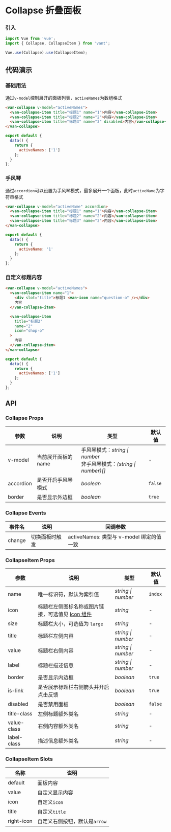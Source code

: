 # Collapse 折叠面板

### 引入

``` javascript
import Vue from 'vue';
import { Collapse, CollapseItem } from 'vant';

Vue.use(Collapse).use(CollapseItem);
```

## 代码演示

### 基础用法

通过`v-model`控制展开的面板列表，`activeNames`为数组格式

```html
<van-collapse v-model="activeNames">
  <van-collapse-item title="标题1" name="1">内容</van-collapse-item>
  <van-collapse-item title="标题2" name="2">内容</van-collapse-item>
  <van-collapse-item title="标题3" name="3" disabled>内容</van-collapse-item>
</van-collapse>
```

``` javascript
export default {
  data() {
    return {
      activeNames: ['1']
    };
  }
};
```

### 手风琴

通过`accordion`可以设置为手风琴模式，最多展开一个面板，此时`activeName`为字符串格式

```html
<van-collapse v-model="activeName" accordion>
  <van-collapse-item title="标题1" name="1">内容</van-collapse-item>
  <van-collapse-item title="标题2" name="2">内容</van-collapse-item>
  <van-collapse-item title="标题3" name="3">内容</van-collapse-item>
</van-collapse>
```

``` javascript
export default {
  data() {
    return {
      activeName: '1'
    };
  }
};
```

### 自定义标题内容

```html
<van-collapse v-model="activeNames">
  <van-collapse-item name="1">
    <div slot="title">标题1 <van-icon name="question-o" /></div>
    内容
  </van-collapse-item>

  <van-collapse-item
    title="标题2"
    name="2"
    icon="shop-o"
  >
    内容
  </van-collapse-item>
</van-collapse>
```

``` javascript
export default {
  data() {
    return {
      activeNames: ['1']
    };
  }
};
```

## API

### Collapse Props

| 参数 | 说明 | 类型 | 默认值 |
|------|------|------|------|
| v-model | 当前展开面板的 name | 手风琴模式：*string \| number*<br>非手风琴模式：*(string \| number)[]* | - |
| accordion | 是否开启手风琴模式 | *boolean* | `false` |
| border | 是否显示外边框 | *boolean* | `true` |

### Collapse Events

| 事件名 | 说明 | 回调参数 |
|------|------|------|
| change | 切换面板时触发 | activeNames: 类型与 v-model 绑定的值一致 |

### CollapseItem Props

| 参数 | 说明 | 类型 | 默认值 |
|------|------|------|------|
| name | 唯一标识符，默认为索引值 | *string \| number* | `index` |
| icon | 标题栏左侧图标名称或图片链接，可选值见 [Icon 组件](#/zh-CN/icon) | *string* | - |
| size | 标题栏大小，可选值为 `large` | *string* | - |
| title | 标题栏左侧内容 | *string \| number* | - |
| value | 标题栏右侧内容 | *string \| number* | - |
| label | 标题栏描述信息 | *string \| number*  | - |
| border | 是否显示内边框 | *boolean* | `true` |
| is-link | 是否展示标题栏右侧箭头并开启点击反馈 | *boolean* | `true` |
| disabled | 是否禁用面板 | *boolean* | `false` |
| title-class | 左侧标题额外类名 | *string* | - |
| value-class | 右侧内容额外类名 | *string* | - |
| label-class | 描述信息额外类名 | *string* | - |

### CollapseItem Slots

| 名称 | 说明 |
|------|------|
| default | 面板内容 |
| value | 自定义显示内容 |
| icon | 自定义`icon` |
| title | 自定义`title` |
| right-icon | 自定义右侧按钮，默认是`arrow` |
